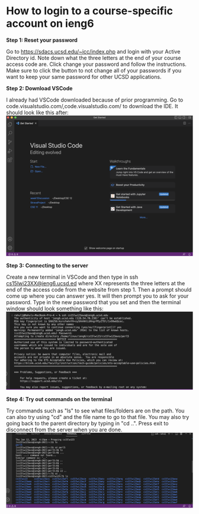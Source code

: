 # How to login to a course-specific account on ieng6

**Step 1: Reset your password**

Go to https://sdacs.ucsd.edu/~icc/index.php and login with your Active Directory id. Note down what the three letters at the end of your course access code are. Click change your password and follow the instructions.
Make sure to click the button to not change all of your passwords if you want to keep your same password for other UCSD applications.

**Step 2: Download VSCode**

I already had VSCode downloaded because of prior programming. Go to code.visualstudio.com/,code.visualstudio.com/ to download the IDE. It should
look like this after:
![Image](https://github.com/rahuljones/cse15l-lab-reports/blob/main/Screen%20Shot%202023-01-12%20at%204.44.27%20PM.png)

**Step 3: Connecting to the server**

Create a new terminal in VSCode and then type in ssh cs15lwi23XX@ieng6.ucsd.ed where XX represents the three letters at the end of the access code from
the website from step 1. Then a prompt should come up where you can answer yes. It will then prompt you to ask for your password. Type in the new password that you set and then the terminal window should look something like this:
![Image](https://github.com/rahuljones/cse15l-lab-reports/blob/main/Screen%20Shot%202023-01-12%20at%204.46.07%20PM.png)

**Step 4: Try out commands on the terminal**

Try commands such as "ls" to see what files/folders are on the path. You can also try using "cd" and the file name to go to that file. You may also try going back to the parent directory by typing in "cd ..". Press exit to disconnect from the server when you are done.
![Image](https://github.com/rahuljones/cse15l-lab-reports/blob/main/Screen%20Shot%202023-01-12%20at%205.00.19%20PM.png)
